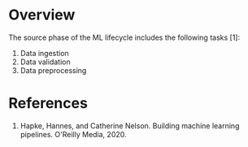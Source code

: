# Overview

The source phase of the ML lifecycle includes the following tasks [1]:
1. Data ingestion
2. Data validation
3. Data preprocessing

# References
1. Hapke, Hannes, and Catherine Nelson. Building machine learning pipelines. O'Reilly Media, 2020.
